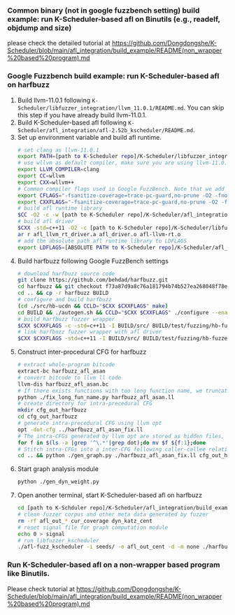 ### Common binary (not in google fuzzbench setting) build example: run K-Scheduler-based afl on Binutils (e.g., readelf, objdump and size)
please check the detailed tutorial at https://github.com/Dongdongshe/K-Scheduler/blob/main/afl_integration/build_example/README(non_wrapper%20based%20program).md
### Google Fuzzbench build example: run K-Scheduler-based afl on harfbuzz
1. Build llvm-11.0.1 following ``K-Scheduler/libfuzzer_integration/llvm_11.0.1/README.md``. You can skip this step if you have already build llvm-11.0.1.
2. Build K-Scheduler-based afl following ``K-Scheduler/afl_integration/afl-2.52b_kscheduler/README.md``.
3. Set up environment variable and build afl runtime.
    ```sh
    # set clang as llvm-11.0.1
    export PATH=[path to K-Scheduler repo]/K-Scheduler/libfuzzer_integration/llvm_11.0.1/build/bin:$PATH
    # use wllvm as default compiler, make sure you are using llvm-11.0.1
    export LLVM_COMPILER=clang 
    export CC=wllvm
    export CXX=wllvm++
    # Common compiler flags used in Google FuzzBench. Note that we add "-fsanitize-coverage=no-prune" to ensure a complete CFG intrumentation.
    export CFLAGS="-fsanitize-coverage=trace-pc-guard,no-prune -O2 -fno-omit-frame-pointer -gline-tables-only -fsanitize=address,fuzzer-no-link -fsanitize-address-use-after-scope"
    export CXXFLAGS="-fsanitize-coverage=trace-pc-guard,no-prune -O2 -fno-omit-frame-pointer -gline-tables-only -fsanitize=address,fuzzer-no-link -fsanitize-address-use-after-scope"
    # build afl runtime library
    $CC -O2 -c -w [path to K-Scheduler repo]/K-Scheduler/afl_integration/afl-2.52b_kscheduler/llvm_mode/afl-llvm-rt.o.c -o afl-llvm-rt.o
    # build afl driver
    $CXX -std=c++11 -O2 -c [path to K-Scheduler repo]/K-Scheduler/libfuzzer_integration/llvm_11.0.1/compiler-rt/lib/fuzzer/afl/afl_driver.cpp 
    ar r afl_llvm_rt_driver.a afl_driver.o afl-llvm-rt.o
    # add the absolute path afl runtime library to LDFLAGS
    export LDFLAGS=[ABSOLUTE PATH to K-Scheduler repo]/K-Scheduler/afl_integration/build_example/afl-llvm-rt.o
    ```
4. Build harfbuzz following Google FuzzBench settings
    ```sh
    # download harfbuzz source code
    git clone https://github.com/behdad/harfbuzz.git
    cd harfbuzz && git checkout f73a87d9a8c76a181794b74b527ea268048f78e3
    cd .. && cp -r harfbuzz BUILD
    # configure and build harfbuzz
    (cd ./src/hb-ucdn && CCLD="$CXX $CXXFLAGS" make)
    cd BUILD && ./autogen.sh && CCLD="$CXX $CXXFLAGS" ./configure --enable-static --disable-shared && make -j -C src fuzzing && cd ..
    # build harfbuzz fuzzer wrapper
    $CXX $CXXFLAGS -c -std=c++11 -I BUILD/src/ BUILD/test/fuzzing/hb-fuzzer.cc -o BUILD/test/fuzzing/hb-fuzzer.o 
    # link harfbuzz fuzzer wrapper with afl driver
    $CXX $CXXFLAGS -std=c++11 -I BUILD/src/ BUILD/test/fuzzing/hb-fuzzer.o BUILD/src/.libs/libharfbuzz-fuzzing.a afl_llvm_rt_driver.a -o harfbuzz_afl_asan
    ```
5. Construct inter-procedural CFG for harfbuzz
    ```sh
    # extract whole-program bitcode 
    extract-bc harfbuzz_afl_asan
    # convert bitcode to llvm ll code
    llvm-dis harfbuzz_afl_asan.bc
    # If there exists functions with too long function name, we truncate their name with shorter hash. Becasue function with too long function names will be ignored by llvm opt CFG construction.
    python ./fix_long_fun_name.py harfbuzz_afl_asan.ll
    # create directory for intra-precedural CFG
    mkdir cfg_out_harfbuzz
    cd cfg_out_harfbuzz
    # generate intra-precedural CFG using llvm opt
    opt -dot-cfg ../harfbuzz_afl_asan_fix.ll
    # The intra-CFGs generated by llvm opt are stored as hidden files, rename them as normal files.
    for f in $(ls -a |grep '^\.*'|grep dot);do mv $f ${f:1};done
    # Stitch intra-CFGs into a inter-CFG following caller-callee relationships
    cd .. && python ./gen_graph.py ./harfbuzz_afl_asan_fix.ll cfg_out_harfbuzz
    ```
6. Start graph analysis module 
    ```sh
    python ./gen_dyn_weight.py
    ```
7. Open another terminal, start K-Scheduler-based afl on harfbuzz
    ```sh
    cd [path to K-Schduler repo]/K-Scheduler/afl_integration/build_example/
    # clean fuzzer corpus and other meta data generated by fuzzer
    rm -rf afl_out_* cur_coverage dyn_katz_cent
    # reset signal file for graph computation module
    echo 0 > signal
    # run libfuzzer_kscheduler
    ./afl-fuzz_kscheduler -i seeds/ -o afl_out_cent -d -m none ./harfbuzz_afl_asan @@
    ```
### Run K-Scheduler-based afl on a non-wrapper based program like Binutils.
Please check tutorial at https://github.com/Dongdongshe/K-Scheduler/blob/main/afl_integration/build_example/README(non_wrapper%20based%20program).md
